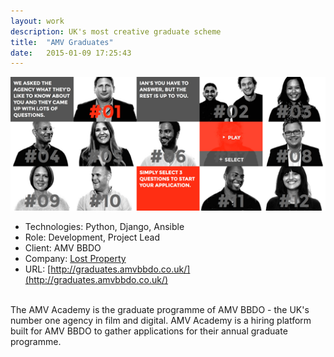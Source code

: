 ```yaml
---
layout: work
description: UK's most creative graduate scheme
title:  "AMV Graduates"
date:   2015-01-09 17:25:43
---
```


![Graduates screenshot](/assets/images/work/graduates.png)

 - Technologies: Python, Django, Ansible
 - Role: Development, Project Lead
 - Client: AMV BBDO
 - Company: [Lost Property](http://lostpropertyhq.com/)
 - URL: [http://graduates.amvbbdo.co.uk/](http://graduates.amvbbdo.co.uk/)

<br/>
The AMV Academy is the graduate programme of AMV BBDO - the UK's number one agency in film and digital. AMV Academy is a hiring platform built for AMV BBDO to gather applications for their annual graduate programme.

